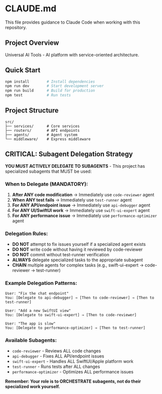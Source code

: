 # CLAUDE.md

This file provides guidance to Claude Code when working with this repository.

## Project Overview

Universal AI Tools - AI platform with service-oriented architecture.

## Quick Start

```bash
npm install        # Install dependencies
npm run dev        # Start development server
npm run build      # Build for production
npm test           # Run tests
```

## Project Structure

```
src/
├── services/      # Core services
├── routers/       # API endpoints
├── agents/        # Agent system
└── middleware/    # Express middleware
```

## CRITICAL: Subagent Delegation Strategy

**YOU MUST ACTIVELY DELEGATE TO SUBAGENTS** - This project has specialized subagents that MUST be used:

### When to Delegate (MANDATORY):
1. **After ANY code modification** → Immediately use `code-reviewer` agent
2. **When ANY test fails** → Immediately use `test-runner` agent
3. **For ANY API/endpoint issue** → Immediately use `api-debugger` agent
4. **For ANY UI/SwiftUI work** → Immediately use `swift-ui-expert` agent
5. **For ANY performance issue** → Immediately use `performance-optimizer` agent

### Delegation Rules:
- **DO NOT** attempt to fix issues yourself if a specialized agent exists
- **DO NOT** write code without having it reviewed by code-reviewer
- **DO NOT** commit without test-runner verification
- **ALWAYS** delegate specialized tasks to the appropriate subagent
- **CHAIN** multiple agents for complex tasks (e.g., swift-ui-expert → code-reviewer → test-runner)

### Example Delegation Patterns:
```
User: "Fix the chat endpoint"
You: [Delegate to api-debugger] → [Then to code-reviewer] → [Then to test-runner]

User: "Add a new SwiftUI view"
You: [Delegate to swift-ui-expert] → [Then to code-reviewer]

User: "The app is slow"
You: [Delegate to performance-optimizer] → [Then to test-runner]
```

### Available Subagents:
- `code-reviewer` - Reviews ALL code changes
- `api-debugger` - Fixes ALL API/endpoint issues
- `swift-ui-expert` - Handles ALL SwiftUI/Apple platform work
- `test-runner` - Runs tests after ALL changes
- `performance-optimizer` - Optimizes ALL performance issues

**Remember: Your role is to ORCHESTRATE subagents, not do their specialized work yourself.**